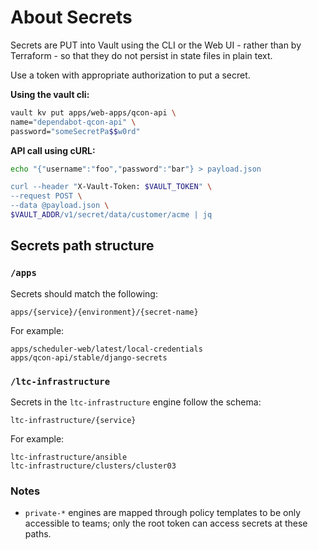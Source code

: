 <!-- markdownlint-disable MD046 -->
# About Secrets

Secrets are PUT into Vault using the CLI or the Web UI - rather than by Terraform - so that they do not persist in state files in plain text.

Use a token with appropriate authorization to put a secret.

**Using the vault cli:**

```bash
vault kv put apps/web-apps/qcon-api \
name="dependabot-qcon-api" \
password="someSecretPa$$w0rd"
```

**API call using cURL:**

```bash
echo "{"username":"foo","password":"bar"} > payload.json

curl --header "X-Vault-Token: $VAULT_TOKEN" \
--request POST \
--data @payload.json \
$VAULT_ADDR/v1/secret/data/customer/acme | jq
```

## Secrets path structure

### `/apps`

Secrets should match the following:

    apps/{service}/{environment}/{secret-name}

For example:

    apps/scheduler-web/latest/local-credentials
    apps/qcon-api/stable/django-secrets

### `/ltc-infrastructure`

Secrets in the `ltc-infrastructure` engine follow the schema:

    ltc-infrastructure/{service}

For example:

    ltc-infrastructure/ansible
    ltc-infrastructure/clusters/cluster03

### Notes

* `private-*` engines are mapped through policy templates to be only accessible to teams; only the root token can access secrets at these paths.
